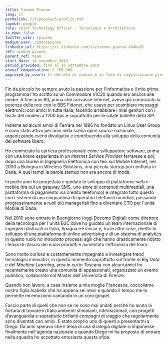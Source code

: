 ```yaml
---
title: Simone Piunno
lang: it
permalink: /it/people/5-profile.htm
layout: people
role: Chief Technology Officer - Tecnologia e Architettura
is_new: false
twitter_user: spiunno
medium_user: simonepiunno
linkedin_url: https://it.linkedin.com/in/simone-piunno-a94ba91
ref: simone-piunno
parent_ref: team
start_date: 14 novembre 2016
period_provided: fino al 15 settembre 2019
annual_compensation: € 150.000
approved_by_court: Il decreto di nomina è in fase di registrazione presso la Corte dei Conti.
---
```

Fin da piccolo ho sempre avuto la passione per l'Informatica e il mio primo programma l'ho scritto su un Commodore VIC20 quando ero ancora alle medie.  A fine anni 80, prima che arrivasse Internet, avevo già conosciuto la potenza della rete con le BBS Fidonet, che usavo per scambiare messaggi elettronici con amici in tutta Italia, facendo arrabbiare i miei genitori con i fischi del modem a 1200 bps e soprattutto per le salate bollette della SIP.  

Insieme ad alcuni amici di Ferrara nel 1996 ho fondato un Linux User Group e sono stato attivo per anni nella scena *open source* nazionale, organizzando eventi divulgativi e contribuendo alla sviluppo della comunità del software libero.

Ho cominciato la carriera professionale come sviluppatore software, prima con una breve esperienza in un *Internet Service Provider* ferrarese e poi, dopo una laurea in Ingegneria Elettronica con tesi sul Mobile Internet, nel 2000 a Bologna in Wireless Solutions, una piccola startup poi confluita in Dada.  A quei tempi la parola startup non era ancora di moda.   

In pochi anni ho progettato e guidato lo sviluppo di piattaforme web e mobile (tra cui un gateway SMS, uno store di contenuti multimediali, una piattaforma di pagamento via credito telefonico) e integrato tutto questo con i sistemi di una cinquantina di operatori telefonici mondiali, passando progressivamente a ruoli più manageriali fino a diventare CTO per l'unità Mobile di Dada.

Nel 2010 sono entrato in Buongiorno (oggi Docomo Digital) come direttore della tecnologia per l'unità B2C dove ho guidato un team internazionale di ingegneri dislocati in Italia, Spagna e Francia e, tra le altre cose, diretto lo sviluppo di una piattaforma di online advertising e di un sistema di analytics.  In questo ruolo ho introdotto processi agili che hanno drasticamente ridotto i tempi di rilascio dei nuovi prodotti e aumentato l'efficienza del team.

Sono molto curioso e costantemente impegnato a investigare trend tecnologici innovativi, in questo momento soprattutto sul fronte di *Big Data* e del *Machine Learning*, area in cui in Toscana con alcuni amici ho recentemente creato una comunità di appassionati, organizzato un evento pubblico, collaborato col Master dell'Università di Firenze.

Quando non lavoro, a casa insieme a mia moglie Francesca, coccoliamo nostra figlia Isabella che ha appena sei mesi e quando il tempo me lo permette mi emoziono cantando in un coro gospel.

Faccio parte di quelli che non se ne sono mai andati perché ho avuto la fortuna di trovare in Italia ambienti stimolanti, internazionali, con progetti d’avanguardia e soprattutto brillanti compagni di viaggio che regolarmente sono diventati cari amici.  È stato proprio uno di questi a presentarmi a Diego.  Da anni speravo che il tema di una strategia digitale si imponesse finalmente nell'agenda nazionale e quando Diego mi ha proposto di entrare nella squadra ho accettato entusiasta questa sfida.

